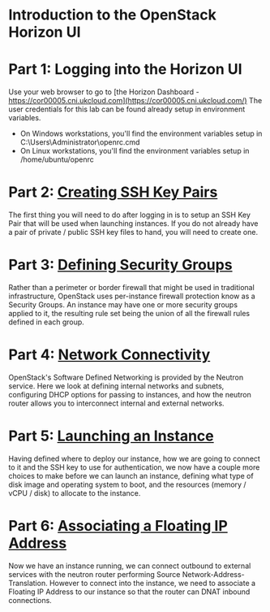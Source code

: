Introduction to the OpenStack Horizon UI
==================================

# Part 1: Logging into the Horizon UI

Use your web browser to go to [the Horizon Dashboard - https://cor00005.cni.ukcloud.com](https://cor00005.cni.ukcloud.com/)
The user credentials for this lab can be found already setup in environment variables.

- On Windows workstations, you'll find the environment variables setup in C:\Users\Administrator\openrc.cmd
- On Linux workstations, you'll find the environment variables setup in /home/ubuntu/openrc

# Part 2: [Creating SSH Key Pairs](SSH_Key_Pairs.md)

The first thing you will need to do after logging in is to setup an SSH Key Pair that will be used when launching instances. If you do not already have a pair of private / public SSH key files to hand, you will need to create one.

# Part 3: [Defining Security Groups](Security_Groups.md)
Rather than a perimeter or border firewall that might be used in traditional infrastructure, OpenStack uses per-instance firewall protection know as a Security Groups. An instance may have one or more security groups applied to it, the resulting rule set being the union of all the firewall rules defined in each group.

# Part 4: [Network Connectivity](Networking.md)
OpenStack's Software Defined Networking is provided by the Neutron service. Here we look at defining internal networks and subnets, configuring DHCP options for passing to instances, and how the neutron router allows you to interconnect internal and external networks.

# Part 5: [Launching an Instance](Launching_Instances.md)
 Having defined where to deploy our instance, how we are going to connect to it and the SSH key to use for authentication, we now have a couple more choices to make before we can launch an instance, defining what type of disk image and operating system to boot, and the resources (memory / vCPU / disk) to allocate to the instance.

# Part 6: [Associating a Floating IP Address](Floating_IP_Address.md)
Now we have an instance running, we can connect outbound to external services with the neutron router performing Source Network-Address-Translation. However to connect into the instance, we need to associate a Floating IP Address to our instance so that the router can DNAT inbound connections.  
